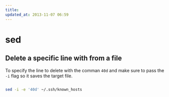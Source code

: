 ```yaml
---
title:
updated_at: 2013-11-07 06:59
---
```


# sed

## Delete a specific line with from a file

To specify the line to delete with the comman `40d` and make sure to pass the `-i` flag so it saves the target file.

```bash

sed -i -e '40d' ~/.ssh/known_hosts

```
